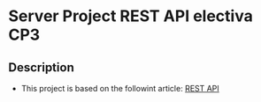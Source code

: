 # Server Project REST API electiva CP3

## Description

- This project is based on the followint article: [REST API](https://medium.com/intelliconnect-engineering/using-axum-framework-to-create-rest-api-part-1-7d434d2c5de4)